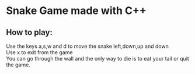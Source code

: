 # Snake Game made with C++
## How to play:
Use the keys a,s,w and d to move the snake left,down,up and down <br />
Use x to exit from the game <br />
You can go through the wall and the only way to die is to eat your tail or quit the game.
